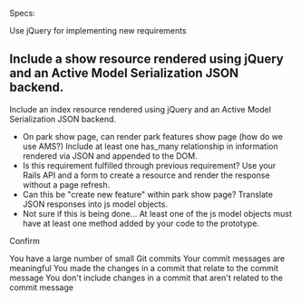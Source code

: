 Specs:

 Use jQuery for implementing new requirements

 Include a show resource rendered using jQuery and an Active Model Serialization JSON backend.
  -
 Include an index resource rendered using jQuery and an Active Model Serialization JSON backend.
  - On park show page, can render park features show page (how do we use AMS?)
 Include at least one has_many relationship in information rendered via JSON and appended to the DOM.
  - Is this requirement fulfilled through previous requirement?
 Use your Rails API and a form to create a resource and render the response without a page refresh.
  - Can this be "create new feature" within park show page?
 Translate JSON responses into js model objects.
  - Not sure if this is being done...
 At least one of the js model objects must have at least one method added by your code to the prototype.

Confirm

 You have a large number of small Git commits
 Your commit messages are meaningful
 You made the changes in a commit that relate to the commit message
 You don't include changes in a commit that aren't related to the commit message
